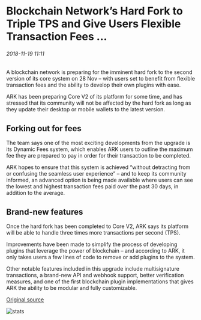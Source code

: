 # Blockchain Network’s Hard Fork to Triple TPS and Give Users Flexible Transaction Fees ...

###### 2018-11-19 11:11

A blockchain network is preparing for the imminent hard fork to the second version of its core system on 28 Nov – with users set to benefit from flexible transaction fees and the ability to develop their own plugins with ease.

ARK has been preparing Core V2 of its platform for some time, and has stressed that its community will not be affected by the hard fork as long as they update their desktop or mobile wallets to the latest version.

## Forking out for fees

The team says one of the most exciting developments from the upgrade is its Dynamic Fees system, which enables ARK users to outline the maximum fee they are prepared to pay in order for their transaction to be completed.

ARK hopes to ensure that this system is achieved “without detracting from or confusing the seamless user experience” – and to keep its community informed, an advanced option is being made available where users can see the lowest and highest transaction fees paid over the past 30 days, in addition to the average.

## Brand-new features

Once the hard fork has been completed to Core V2, ARK says its platform will be able to handle three times more transactions per second (TPS).

Improvements have been made to simplify the process of developing plugins that leverage the power of blockchain – and according to ARK, it only takes users a few lines of code to remove or add plugins to the system.

Other notable features included in this upgrade include multisignature transactions, a brand-new API and webhook support, better verification measures, and one of the first blockchain plugin implementations that gives ARK the ability to be modular and fully customizable.

[Original source](https://cointelegraph.com/news/blockchain-networks-hard-fork-to-triple-tps-and-give-users-flexible-transaction-fees)

![stats](https://c.statcounter.com/11760860/0/a89fa40b/1/ "stats")